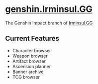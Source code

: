 # **[genshin.Irminsul.GG](https://genshin.irminsul.gg/)**

The Genshin Impact branch of [Irminsul.GG](https://irminsul.gg/)

## **Current Features**

- Character browser
- Weapon browser
- Artifact browser
- Ascension planner
- Banner archive
- TCG browser